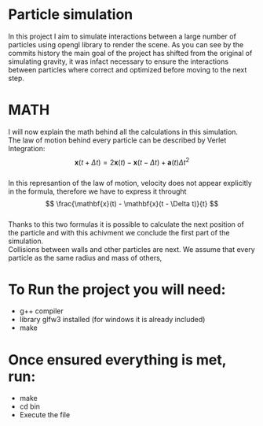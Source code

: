 # Particle simulation
In this project I aim to simulate interactions between a large number of particles using opengl library to render the scene. As you can see by the commits history the main goal of the project has shifted from the original of simulating gravity, it was infact necessary to ensure the interactions between particles where correct and optimized before moving to the next step.

# MATH
I will now explain the math behind all the calculations in this simulation.<br>The law of motion behind every particle can be described by Verlet Integration: <br>
$$
  \mathbf{x}(t + \Delta t) = 2 \mathbf{x}(t) - \mathbf{x}(t - \Delta t) + \mathbf{a}(t) \Delta t^2
$$
<br>In this represantion of the law of motion, velocity does not appear explicitly in the formula, therefore we have to express it throught<br>
$$
\frac{\mathbf{x}(t) - \mathbf{x}(t - \Delta t)}{t}
$$
<br>Thanks to this two formulas it is possible to calculate the next position of the particle and with this achivment we conclude the first part of the simulation.<br>
Collisions between walls and other particles are next. We assume that every particle as the same radius and mass of others, 

  
# To Run the project you will need:
- g++ compiler
- library glfw3 installed (for windows it is already included)
- make

# Once ensured everything is met, run:
- make
- cd bin
- Execute the file

